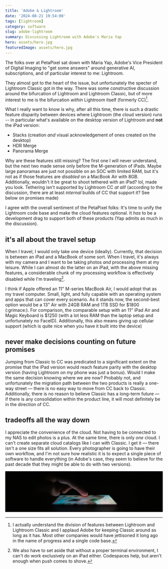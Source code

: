 ```yaml
---
title: 'Adobe & Lightroom'
date: '2024-08-21 19:54:00'
tags: [lightroom]
category: software
slug: adobe-lightroom
summary: Discussing Lightroom with Adobe's Maria Yap
hero: assets/hero.jpg
featuredImage: assets/hero.jpg
---
```


<link rel="stylesheet" href="/js/lite-yt-embed.css" />
<script src="/js/lite-yt-embed.js"></script>

The folks over at PetaPixel sat down with Maria Yap, Adobe's Vice President of Digital Imaging to "get some answers" around generative AI, subscriptions, and of particular interest to me: Lightroom.

<lite-youtube videoid="83E0Fl1qkq4" playlabel="Adobe Answers YOUR Questions on AI, Controversies, and Photography! | The PetaPixel Podcast" params="start=1685"></lite-youtube>

They almost got to the heart of the issue, but unfortunately the specter of Lightroom Classic got in the way.  There was some constructive discussion around the bifurcation of Lightroom and Lightroom Classic, but of more interest to me is the bifurcation *within* Lightroom itself (formerly CC)[^1].

What I really want to know is why, after all this time, there is such a drastic feature disparity between devices where Lightroom (the cloud version) runs -- in particular what's available on the desktop version of Lightroom and **not** the iPad version:

- Stacks (creation *and* visual acknowledgement of ones created on the desktop)
- HDR Merge
- Panorama Merge

Why are these features still missing? The first one I will never understand, but the next two made sense only before the M-generation of iPads. Maybe large panoramas are just not possible on an SOC with limited RAM, but it's not as if those features are *disabled* on a MacBook Air with 8GB. Additionally, wouldn't it be great to shoot tethered with an iPad? lol, made you look. Tethering isn't supported by Lightroom CC *at all!* (according to the discussion, there are at least *internal* builds of CC that support it? See below on promises made)

I agree with the overall sentiment of the PetaPixel folks: It's time to unify the Lightroom code base and make the cloud features optional. It *has* to be a development drag to support both of these products (Yap admits as much in the discussion).

## it's all about the travel setup

When I travel, I would only take one device (ideally). Currently, that decision is between an iPad and a MacBook of some sort. When I travel, it's always with my camera and I want to be taking photos *and* processing them at my leisure.  While I can almost do the latter on an iPad, with the above missing features, a considerable chunk of my processing workflow is effectively disabled while I'm traveling[^2].

I think if Apple offered an 11" M-series MacBook Air, I would adopt that as my travel computer. Small, light, and fully capable with an operating system and apps that can cover every scenario.  As it stands now, the second-best option would be a 13" Air with 24GB RAM and 1TB SSD for $1800 (:grimace:).  For comparison, the comparable setup with an 11" iPad Air and Magic Keyboard is $1250 (with a lot less RAM than the laptop setup and unfortunately no FaceID). Additionally, this also means giving up cellular support (which is quite nice when you have it built into the device)

## never make decisions counting on future promises

Jumping from Classic to CC was predicated to a significant extent on the promise that the iPad version would reach feature parity with the desktop version (having Lightroom on my phone was just a bonus).  Would I make the same decision knowing where we are now? Probably not, and unfortunately the migration path between the two products is really a one-way street — there is no easy way to move from CC back to Classic.  Additionally, there is no reason to believe Classic has a long-term future — if there is any consolidation within the product line, it will most definitely be in the direction of CC.

## tradeoffs all the way down

I appreciate the convenience of the cloud. Not having to be connected to my NAS to edit photos is a plus. At the same time, there is only *one* cloud. I can't create separate cloud catalogs like I can with Classic. I get it — there isn't a one size fits all solution. Every photographer is going to have their own workflow, and I'm not sure how realistic it is to expect a single piece of software to handle everything (in Adobe's case, they seem to believe for the past decade that they might be able to do with two versions).

![](assets/hero.jpg "hidden")

[^1]:	I actually understand the division of features between Lightroom and Lightroom Classic and I applaud Adobe for keeping Classic around as long as it has.  Most other companies would have jettisoned it long ago in the name of progress and a single code base.

[^2]:	We also have to set aside that without a proper terminal environment, I can't do work exclusively on an iPad either. Codespaces help, but aren't enough when push comes to shove.